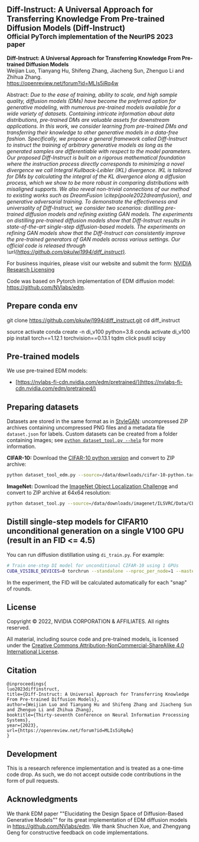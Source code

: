 ## Diff-Instruct: A Universal Approach for Transferring Knowledge From Pre-trained Diffusion Models (Diff-Instruct)<br><sub>Official PyTorch implementation of the NeurIPS 2023 paper</sub>

**Diff-Instruct: A Universal Approach for Transferring Knowledge From Pre-trained Diffusion Models**<br>
Weijian Luo, Tianyang Hu, Shifeng Zhang, Jiacheng Sun, Zhenguo Li and Zhihua Zhang.
<br>https://openreview.net/forum?id=MLIs5iRq4w<br>

Abstract: *Due to the ease of training, ability to scale, and high sample quality, diffusion models (DMs) have become the preferred option for generative modeling, with numerous pre-trained models available for a wide variety of datasets. Containing intricate information about data distributions, pre-trained DMs are valuable assets for downstream applications. In this work, we consider learning from pre-trained DMs and transferring their knowledge to other generative models in a data-free fashion. Specifically, we propose a general framework called Diff-Instruct to instruct the training of arbitrary generative models as long as the generated samples are differentiable with respect to the model parameters. Our proposed Diff-Instruct is built on a rigorous mathematical foundation where the instruction process directly corresponds to minimizing a novel divergence we call Integral Kullback-Leibler (IKL) divergence. IKL is tailored for DMs by calculating the integral of the KL divergence along a diffusion process, which we show to be more robust in comparing distributions with misaligned supports. We also reveal non-trivial connections of our method to existing works such as DreamFusion \citep{poole2022dreamfusion}, and generative adversarial training. To demonstrate the effectiveness and universality of Diff-Instruct, we consider two scenarios: distilling pre-trained diffusion models and refining existing GAN models. The experiments on distilling pre-trained diffusion models show that Diff-Instruct results in state-of-the-art single-step diffusion-based models. The experiments on refining GAN models show that the Diff-Instruct can consistently improve the pre-trained generators of GAN models across various settings. Our official code is released through \url{https://github.com/pkulwj1994/diff_instruct}.*

For business inquiries, please visit our website and submit the form: [NVIDIA Research Licensing](https://www.nvidia.com/en-us/research/inquiries/)

Code was based on Pytorch implementation of EDM diffusion model: https://github.com/NVlabs/edm.

## Prepare conda env

git clone https://github.com/pkulwj1994/diff_instruct.git
cd diff_instruct

source activate
conda create -n di_v100 python=3.8
conda activate di_v100
pip install torch==1.12.1 torchvision==0.13.1 tqdm click psutil scipy

## Pre-trained models

We use pre-trained EDM models:

- [https://nvlabs-fi-cdn.nvidia.com/edm/pretrained/](https://nvlabs-fi-cdn.nvidia.com/edm/pretrained/)


## Preparing datasets

Datasets are stored in the same format as in [StyleGAN](https://github.com/NVlabs/stylegan3): uncompressed ZIP archives containing uncompressed PNG files and a metadata file `dataset.json` for labels. Custom datasets can be created from a folder containing images; see [`python dataset_tool.py --help`](./docs/dataset-tool-help.txt) for more information.

**CIFAR-10:** Download the [CIFAR-10 python version](https://www.cs.toronto.edu/~kriz/cifar.html) and convert to ZIP archive:

```.bash
python dataset_tool_edm.py --source=/data/downloads/cifar-10-python.tar.gz --dest=/data/datasets/cifar10-32x32.zip
```

**ImageNet:** Download the [ImageNet Object Localization Challenge](https://www.kaggle.com/competitions/imagenet-object-localization-challenge/data) and convert to ZIP archive at 64x64 resolution:

```.bash
python dataset_tool.py --source=/data/downloads/imagenet/ILSVRC/Data/CLS-LOC/train --dest=/data/datasets/imagenet-64x64.zip --resolution=64x64 --transform=center-crop
```

## Distill single-step models for CIFAR10 unconditional generation on a single V100 GPU (result in an FID <= 4.5)

You can run diffusion distillation using `di_train.py`. For example:

```.bash
# Train one-step DI model for unconditional CIFAR-10 using 1 GPUs
CUDA_VISIBLE_DEVICES=0 torchrun --standalone --nproc_per_node=1 --master_port=25678 di_train.py --outdir=/logs/di/ci10-uncond --data=/data/datasets/cifar10-32x32.zip --arch=ddpmpp --batch 128 --edm_model cifar10-uncond --cond=0 --metrics fid50k_full --tick 10 --snap 50 --lr 0.0002 --glr 0.0002 --init_sigma 1.0 --fp16=0 --lr_warmup_kimg -1 --ls 1.0 --sgls 1.0
```

In the experiment, the FID will be calculated automatically for each "snap" of rounds. 

## License

Copyright &copy; 2022, NVIDIA CORPORATION & AFFILIATES. All rights reserved.

All material, including source code and pre-trained models, is licensed under the [Creative Commons Attribution-NonCommercial-ShareAlike 4.0 International License](http://creativecommons.org/licenses/by-nc-sa/4.0/).

## Citation

```
@inproceedings{
luo2023diffinstruct,
title={Diff-Instruct: A Universal Approach for Transferring Knowledge From Pre-trained Diffusion Models},
author={Weijian Luo and Tianyang Hu and Shifeng Zhang and Jiacheng Sun and Zhenguo Li and Zhihua Zhang},
booktitle={Thirty-seventh Conference on Neural Information Processing Systems},
year={2023},
url={https://openreview.net/forum?id=MLIs5iRq4w}
}
```

## Development

This is a research reference implementation and is treated as a one-time code drop. As such, we do not accept outside code contributions in the form of pull requests.

## Acknowledgments

We thank EDM paper ""Elucidating the Design Space of Diffusion-Based Generative Models"" for its great implementation of EDM diffusion models in https://github.com/NVlabs/edm. We thank Shuchen Xue, and Zhengyang Geng for constructive feedback on code implementations.


